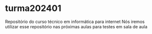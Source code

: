 # turma202401
Repositório do curso técnico em informática para internet
Nós iremos utilizar esse repositório nas próximas aulas para testes em sala de aula
